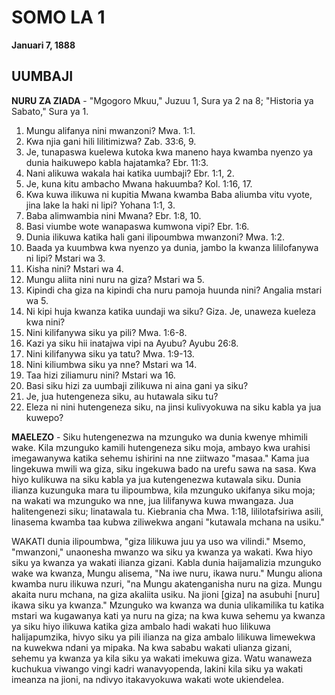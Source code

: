 # SOMO LA 1
**Januari 7, 1888**

## UUMBAJI

**NURU ZA ZIADA** - "Mgogoro Mkuu," Juzuu 1, Sura ya 2 na 8; "Historia ya Sabato," Sura ya 1.

1. Mungu alifanya nini mwanzoni? Mwa. 1:1.
2. Kwa njia gani hili lilitimizwa? Zab. 33:6, 9.
3. Je, tunapaswa kuelewa kutoka kwa maneno haya kwamba nyenzo ya dunia haikuwepo kabla hajatamka? Ebr. 11:3.
4. Nani alikuwa wakala hai katika uumbaji? Ebr. 1:1, 2.
5. Je, kuna kitu ambacho Mwana hakuumba? Kol. 1:16, 17.
6. Kwa kuwa ilikuwa ni kupitia Mwana kwamba Baba aliumba vitu vyote, jina lake la haki ni lipi? Yohana 1:1, 3.
7. Baba alimwambia nini Mwana? Ebr. 1:8, 10.
8. Basi viumbe wote wanapaswa kumwona vipi? Ebr. 1:6.
9. Dunia ilikuwa katika hali gani ilipoumbwa mwanzoni? Mwa. 1:2.
10. Baada ya kuumbwa kwa nyenzo ya dunia, jambo la kwanza lililofanywa ni lipi? Mstari wa 3.
11. Kisha nini? Mstari wa 4.
12. Mungu aliita nini nuru na giza? Mstari wa 5.
13. Kipindi cha giza na kipindi cha nuru pamoja huunda nini? Angalia mstari wa 5.
14. Ni kipi huja kwanza katika uundaji wa siku? Giza. Je, unaweza kueleza kwa nini?
15. Nini kilifanywa siku ya pili? Mwa. 1:6-8.
16. Kazi ya siku hii inatajwa vipi na Ayubu? Ayubu 26:8.
17. Nini kilifanywa siku ya tatu? Mwa. 1:9-13.
18. Nini kiliumbwa siku ya nne? Mstari wa 14.
19. Taa hizi ziliamuru nini? Mstari wa 16.
20. Basi siku hizi za uumbaji zilikuwa ni aina gani ya siku?
21. Je, jua hutengeneza siku, au hutawala siku tu?
22. Eleza ni nini hutengeneza siku, na jinsi kulivyokuwa na siku kabla ya jua kuwepo?

**MAELEZO** - Siku hutengenezwa na mzunguko wa dunia kwenye mhimili wake. Kila mzunguko kamili hutengeneza siku moja, ambayo kwa urahisi imegawanywa katika sehemu ishirini na nne ziitwazo "masaa." Kama jua lingekuwa mwili wa giza, siku ingekuwa bado na urefu sawa na sasa. Kwa hiyo kulikuwa na siku kabla ya jua kutengenezwa kutawala siku. Dunia ilianza kuzunguka mara tu ilipoumbwa, kila mzunguko ukifanya siku moja; na wakati wa mzunguko wa nne, jua lilifanywa kuwa mwangaza. Jua halitengenezi siku; linatawala tu. Kiebrania cha Mwa. 1:18, lililotafsiriwa asili, linasema kwamba taa kubwa ziliwekwa angani "kutawala mchana na usiku."

WAKATI dunia ilipoumbwa, "giza lilikuwa juu ya uso wa vilindi." Msemo, "mwanzoni," unaonesha mwanzo wa siku ya kwanza ya wakati. Kwa hiyo siku ya kwanza ya wakati ilianza gizani. Kabla dunia haijamalizia mzunguko wake wa kwanza, Mungu alisema, "Na iwe nuru, ikawa nuru." Mungu aliona kwamba nuru ilikuwa nzuri, "na Mungu akatenganisha nuru na giza. Mungu akaita nuru mchana, na giza akaliita usiku. Na jioni [giza] na asubuhi [nuru] ikawa siku ya kwanza." Mzunguko wa kwanza wa dunia ulikamilika tu katika mstari wa kugawanya kati ya nuru na giza; na kwa kuwa sehemu ya kwanza ya siku hiyo ilikuwa katika giza ambalo hadi wakati huo lilikuwa halijapumzika, hivyo siku ya pili ilianza na giza ambalo lilikuwa limewekwa na kuwekwa ndani ya mipaka. Na kwa sababu wakati ulianza gizani, sehemu ya kwanza ya kila siku ya wakati imekuwa giza. Watu wanaweza kuchukua viwango vingi kadri wanavyopenda, lakini kila siku ya wakati imeanza na jioni, na ndivyo itakavyokuwa wakati wote ukiendelea.
